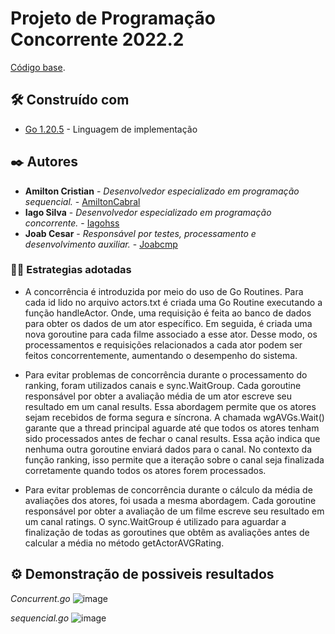 # Projeto de Programação Concorrente 2022.2
 
[Código base](https://github.com/pedrohenrique-ql/concorrente-lab-base).

## 🛠️ Construído com

- [Go 1.20.5](https://go.dev/learn/) - Linguagem de implementação
 
## ✒️ Autores

*  **Amilton Cristian** - *Desenvolvedor especializado em programação sequencial.* - [AmiltonCabral](https://github.com/AmiltonCabral)
*  **Iago Silva** - *Desenvolvedor especializado em programação concorrente.* - [Iagohss](https://github.com/Iagohss)
*  **Joab Cesar** - *Responsável por testes, processamento e desenvolvimento auxiliar.* - [Joabcmp](https://github.com/joabcmp)

### 🍷🗿 Estrategias adotadas

- A concorrência é introduzida por meio do uso de Go Routines. Para cada id lido no arquivo actors.txt é criada uma Go Routine executando a função handleActor. Onde, uma requisição é feita ao banco de dados para obter os dados de um ator específico. Em seguida, é criada uma nova goroutine para cada filme associado a esse ator. Desse modo, os processamentos e requisições relacionados a cada ator podem ser feitos concorrentemente, aumentando o desempenho do sistema.

- Para evitar problemas de concorrência durante o processamento do ranking, foram utilizados canais e sync.WaitGroup. Cada goroutine responsável por obter a avaliação média de um ator escreve seu resultado em um canal results. Essa abordagem permite que os atores sejam recebidos de forma segura e síncrona. A chamada wgAVGs.Wait() garante que a thread principal aguarde até que todos os atores tenham sido processados antes de fechar o canal results. Essa ação indica que nenhuma outra goroutine enviará dados para o canal. No contexto da função ranking, isso permite que a iteração sobre o canal seja finalizada corretamente quando todos os atores forem processados.

- Para evitar problemas de concorrência durante o cálculo da média de avaliações dos atores, foi usada a mesma abordagem. Cada goroutine responsável por obter a avaliação de um filme escreve seu resultado em um canal ratings. O sync.WaitGroup é utilizado para aguardar a finalização de todas as goroutines que obtêm as avaliações antes de calcular a média no método getActorAVGRating.

## ⚙️ Demonstração de possiveis resultados
*Concurrent.go*
![image](https://github.com/Iagohss/lab-pc-2022.2/assets/72311157/c53c8bba-0728-417d-8a46-9ae0d1120f94)

*sequencial.go*
![image](https://github.com/Iagohss/projeto-pc-2022.2/assets/72311157/028458b1-0f08-4ffa-9cc9-11e5cdbf6b17)
